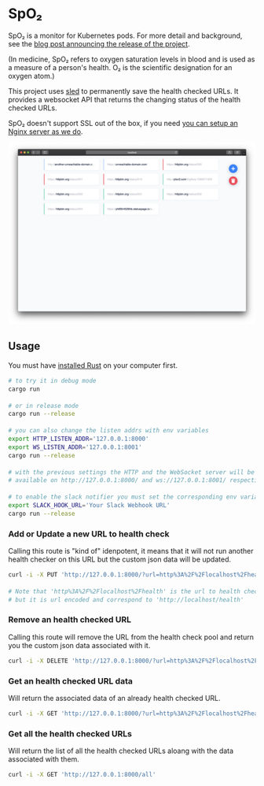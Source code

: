 # SpO₂

SpO₂ is a monitor for Kubernetes pods. For more detail and background, see the [blog post announcing the release of the project](https://blog.meilisearch.com/spo2-the-little-dynamic-monitoring-tool/). 

(In medicine, SpO₂ refers to oxygen saturation levels in blood and is used as a measure of a person's health. O₂ is the scientific designation for an oxygen atom.) 

This project uses [sled](https://github.com/spacejam/sled) to permanently save the health checked URLs.
It provides a websocket API that returns the changing status of the health checked URLs.

SpO₂ doesn't support SSL out of the box, if you need [you can setup an Nginx server as we do][1].

[1]: /enable-ssl.md

![SpO2 dashboard screenshot](/misc/screenshot.png)

## Usage

You must have [installed Rust](https://rustup.rs/) on your computer first.

```bash
# to try it in debug mode
cargo run

# or in release mode
cargo run --release

# you can also change the listen addrs with env variables
export HTTP_LISTEN_ADDR='127.0.0.1:8000'
export WS_LISTEN_ADDR='127.0.0.1:8001'
cargo run --release

# with the previous settings the HTTP and the WebSocket server will be
# available on http://127.0.0.1:8000/ and ws://127.0.0.1:8001/ respectively

# to enable the slack notifier you must set the corresponding env variable
export SLACK_HOOK_URL='Your Slack Webhook URL'
cargo run --release
```

### Add or Update a new URL to health check

Calling this route is "kind of" idenpotent, it means that it will not run another health checker on this URL but the custom json data will be updated.

```bash
curl -i -X PUT 'http://127.0.0.1:8000/?url=http%3A%2F%2Flocalhost%2Fhealth' -d '"your custom json data"'

# Note that 'http%3A%2F%2Flocalhost%2Fhealth' is the url to health check
# but it is url encoded and correspond to 'http://localhost/health'
```

### Remove an health checked URL

Calling this route will remove the URL from the health check pool and return you the custom json data associated with it.

```bash
curl -i -X DELETE 'http://127.0.0.1:8000/?url=http%3A%2F%2Flocalhost%2Fhealth'
```

### Get an health checked URL data

Will return the associated data of an already health checked URL.

```bash
curl -i -X GET 'http://127.0.0.1:8000/?url=http%3A%2F%2Flocalhost%2Fhealth'
```

### Get all the health checked URLs

Will return the list of all the health checked URLs aloang with the data associated with them.

```bash
curl -i -X GET 'http://127.0.0.1:8000/all'
```
